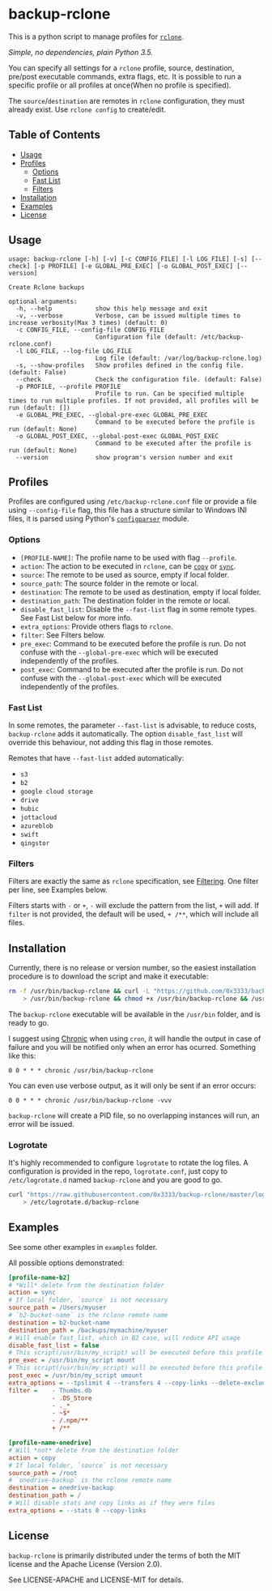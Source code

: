 # backup-rclone

This is a python script to manage profiles for [`rclone`](https://rclone.org/).

_Simple, no dependencies, plain Python 3.5._

You can specify all settings for a `rclone` profile, source, destination, pre/post executable commands, extra flags, etc. It is possible to run a specific profile or all profiles at once(When no profile is specified).

The `source`/`destination` are remotes in `rclone` configuration, they must already exist. Use `rclone config` to create/edit.

## Table of Contents

* [Usage](#usage)
* [Profiles](#profiles)
    * [Options](#options)
    * [Fast List](#fast-list)
    * [Filters](#filters)
* [Installation](#installation)
* [Examples](#examples)
* [License](#license)

## Usage

```
usage: backup-rclone [-h] [-v] [-c CONFIG_FILE] [-l LOG_FILE] [-s] [--check] [-p PROFILE] [-e GLOBAL_PRE_EXEC] [-o GLOBAL_POST_EXEC] [--version]

Create Rclone backups

optional arguments:
  -h, --help            show this help message and exit
  -v, --verbose         Verbose, can be issued multiple times to increase verbosity(Max 3 times) (default: 0)
  -c CONFIG_FILE, --config-file CONFIG_FILE
                        Configuration file (default: /etc/backup-rclone.conf)
  -l LOG_FILE, --log-file LOG_FILE
                        Log file (default: /var/log/backup-rclone.log)
  -s, --show-profiles   Show profiles defined in the config file. (default: False)
  --check               Check the configuration file. (default: False)
  -p PROFILE, --profile PROFILE
                        Profile to run. Can be specified multiple times to run multiple profiles. If not provided, all profiles will be run (default: [])
  -e GLOBAL_PRE_EXEC, --global-pre-exec GLOBAL_PRE_EXEC
                        Command to be executed before the profile is run (default: None)
  -o GLOBAL_POST_EXEC, --global-post-exec GLOBAL_POST_EXEC
                        Command to be executed after the profile is run (default: None)
  --version             show program's version number and exit
```

## Profiles

Profiles are configured using `/etc/backup-rclone.conf` file or provide a file using `--config-file` flag, this file has a structure similar to Windows INI files, it is parsed using Python's [`configparser`](https://docs.python.org/3.7/library/configparser.html) module.

### Options

* `[PROFILE-NAME]`: The profile name to be used with flag `--profile`.
* `action`: The action to be executed in `rclone`, can be [`copy`](https://rclone.org/commands/rclone_copy/) or [`sync`](https://rclone.org/commands/rclone_sync/).
* `source`: The remote to be used as source, empty if local folder.
* `source_path`: The source folder in the remote or local.
* `destination`: The remote to be used as destination, empty if local folder.
* `destination_path`: The destination folder in the remote or local.
* `disable_fast_list`: Disable the `--fast-list` flag in some remote types. See Fast List below for more info.
* `extra_options`: Provide others flags to `rclone`.
* `filter`: See Filters below.
* `pre_exec`: Command to be executed before the profile is run. Do not confuse with the `--global-pre-exec` which will be executed independently of the profiles.
* `post_exec`: Command to be executed after the profile is run. Do not confuse with the `--global-post-exec` which will be executed independently of the profiles.

### Fast List

In some remotes, the parameter `--fast-list` is advisable, to reduce costs, `backup-rclone` adds it automatically. The option `disable_fast_list` will override this behaviour, not adding this flag in those remotes.

Remotes that have `--fast-list` added automatically:

* `s3`
* `b2`
* `google cloud storage`
* `drive`
* `hubic`
* `jottacloud`
* `azureblob`
* `swift`
* `qingstor`

### Filters

Filters are exactly the same as `rclone` specification, see [Filtering](https://rclone.org/filtering/). One filter per line, see Examples below.

Filters starts with `-` or `+`, `-` will exclude the pattern from the list, `+` will add. If `filter` is not provided, the default will be used, `+ /**`, which will include all files.

## Installation

Currently, there is no release or version number, so the easiest installation procedure is to download the script and make it executable:

```bash
rm -f /usr/bin/backup-rclone && curl -L "https://github.com/0x3333/backup-rclone/releases/latest/download/backup-rclone" \
    > /usr/bin/backup-rclone && chmod +x /usr/bin/backup-rclone && /usr/bin/backup-rclone --version
```

The `backup-rclone` executable will be available in the `/usr/bin` folder, and is ready to go.

I suggest using [Chronic](https://github.com/docwhat/chronic) when using `cron`, it will handle the output in case of failure and you will be notified only when an error has ocurred. Something like this:

```
0 0 * * * chronic /usr/bin/backup-rclone
```

You can even use verbose output, as it will only be sent if an error occurs:

```
0 0 * * * chronic /usr/bin/backup-rclone -vvv
```

`backup-rclone` will create a PID file, so no overlapping instances will run, an error will be issued.

### Logrotate

It's highly recommended to configure `logrotate` to rotate the log files. A configuration is provided in the repo, `logrotate.conf`, just copy to `/etc/logrotate.d` named `backup-rclone` and you are good to go.

```bash
curl "https://raw.githubusercontent.com/0x3333/backup-rclone/master/logrotate.conf" \
    > /etc/logrotate.d/backup-rclone
```

## Examples

See some other examples in `examples` folder.

All possible options demonstrated:

```ini
[profile-name-b2]
# *Will* delete from the destination folder
action = sync
# If local folder, `source` is not necessary
source_path = /Users/myuser
# `b2-bucket-name` is the rclone remote name
destination = b2-bucket-name
destination_path = /backups/mymachine/myuser
# Will enable fast_list, which in B2 case, will reduce API usage
disable_fast_list = false
# This script(/usr/bin/my_script) will be executed before this profile with argument mount
pre_exec = /usr/bin/my_script mount
# This script(/usr/bin/my_script) will be executed before this profile with argument umount
post_exec = /usr/bin/my_script umount
extra_options = --tpslimit 4 --transfers 4 --copy-links --delete-excluded
filter =    - Thumbs.db
            - .DS_Store
            - ._*
            - ~$*
            - /.npm/**
            + /**

[profile-name-onedrive]
# Will *not* delete from the destination folder
action = copy
# If local folder, `source` is not necessary
source_path = /root
# `onedrive-backup` is the rclone remote name
destination = onedrive-backup
destination_path = /
# Will disable stats and copy links as if they were files
extra_options = --stats 0 --copy-links
```

## License

`backup-rclone` is primarily distributed under the terms of both the MIT license and the Apache License (Version 2.0).

See LICENSE-APACHE and LICENSE-MIT for details.
